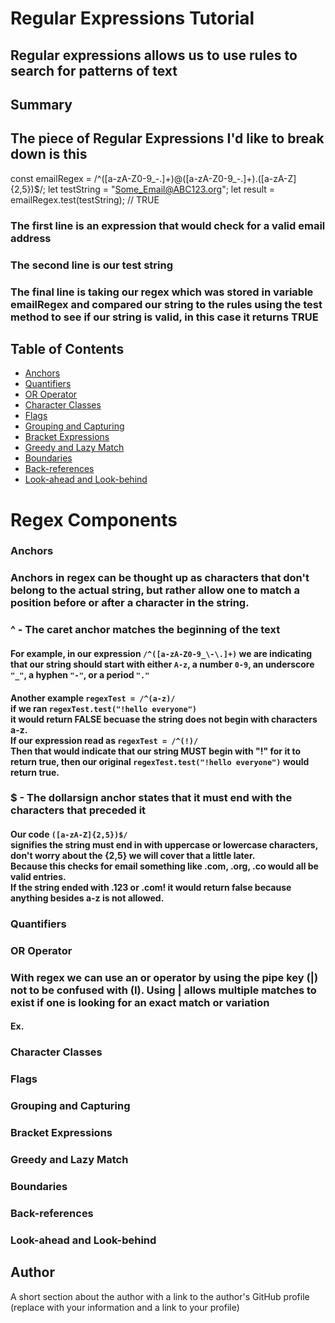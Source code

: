 # Regular Expressions Tutorial
## Regular expressions allows us to use rules to search for patterns of text 

## Summary
## The piece of Regular Expressions I'd like to break down is this 
const emailRegex = 	/^([a-zA-Z0-9_\-\.]+)@([a-zA-Z0-9_\-\.]+)\.([a-zA-Z]{2,5})$/; 
let testString = "Some_Email@ABC123.org";
let result = emailRegex.test(testString); // TRUE

### The first line is an expression that would check for a valid email address
### The second line is our test string  
### The final line is taking our regex which was stored in variable emailRegex and compared our string to the rules using the test method to see if our string is valid, in this case it returns TRUE



## Table of Contents

- [Anchors](#anchors)
- [Quantifiers](#quantifiers)
- [OR Operator](#or-operator)
- [Character Classes](#character-classes)
- [Flags](#flags)
- [Grouping and Capturing](#grouping-and-capturing)
- [Bracket Expressions](#bracket-expressions)
- [Greedy and Lazy Match](#greedy-and-lazy-match)
- [Boundaries](#boundaries)
- [Back-references](#back-references)
- [Look-ahead and Look-behind](#look-ahead-and-look-behind)

# Regex Components
### Anchors <a name="anchors"></a>
### Anchors in regex can be thought up as characters that don't belong to the actual string, but rather allow one to match a position before or after a character in the string. 

### ^ - The caret anchor matches the beginning of the text 
#### For example, in our expression ```/^([a-zA-Z0-9_\-\.]+)``` we are indicating that our string should start with either ```A-z```, a number ```0-9```, an underscore ```"_"```, a hyphen ```"-"```, or a period ```"."```
#### Another example ```regexTest = /^(a-z)/``` <br> if we ran ```regexTest.test("!hello everyone")```<br> it would return FALSE becuase the string does not begin with characters a-z.<br>If our expression read as ```regexTest = /^(!)/```<br> Then that would indicate that our string MUST begin with "!" for it to return true, then our original  ```regexTest.test("!hello everyone")``` would return true. 

### $ - The dollarsign anchor states that it must end with the characters that preceded it 
#### Our code ```([a-zA-Z]{2,5})$/```<br>signifies the string must end in with uppercase or lowercase characters, don't worry about the {2,5} we will cover that a little later.<br>Because this checks for email something like .com, .org, .co would all be valid entries. <br>If the string ended with .123 or .com! it would return false because anything besides a-z is not allowed. 

### Quantifiers

### OR Operator
### With regex we can use an or operator by using the pipe key (|) not to be confused with (I). Using | allows multiple matches to exist if one is looking for an exact match or variation
#### Ex. 

### Character Classes

### Flags

### Grouping and Capturing

### Bracket Expressions

### Greedy and Lazy Match

### Boundaries

### Back-references

### Look-ahead and Look-behind

## Author

A short section about the author with a link to the author's GitHub profile (replace with your information and a link to your profile)
